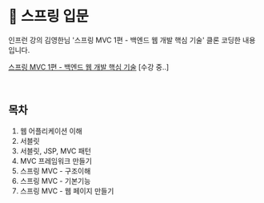 # 🌱 스프링 입문

인프런 강의 김영한님 '스프링 MVC 1편 - 백엔드 웹 개발 핵심 기술' 클론 코딩한 내용입니다.

[스프링 MVC 1편 - 백엔드 웹 개발 핵심 기술](https://www.inflearn.com/course/%EC%8A%A4%ED%94%84%EB%A7%81-mvc-1) [수강 중..]

<br>

## 목차
1. 웹 어플리케이션 이해
2. 서블릿
3. 서블릿, JSP, MVC 패턴
4. MVC 프레임워크 만들기
5. 스프링 MVC - 구조이해
6. 스프링 MVC - 기본기능
7. 스프링 MVC - 웹 페이지 만들기